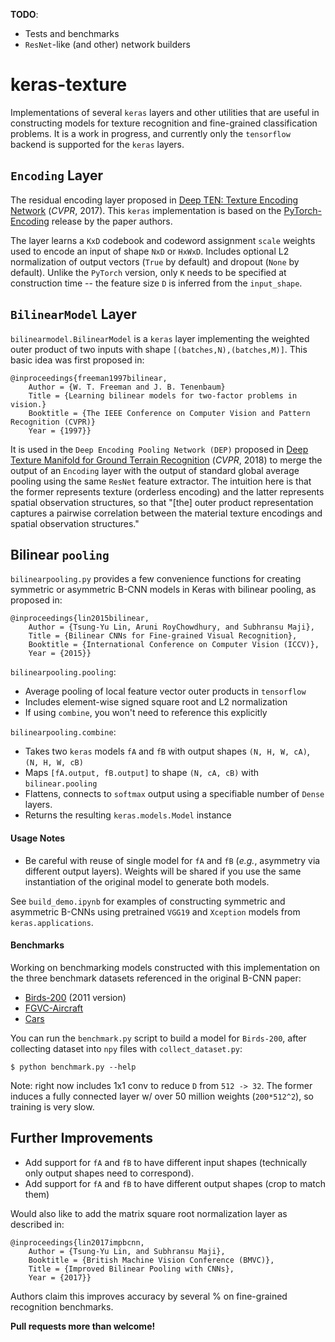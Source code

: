 **TODO**: 

- Tests and benchmarks
- `ResNet`-like (and other) network builders

# keras-texture

Implementations of several `keras` layers and other utilities that are useful in constructing models for texture recognition and fine-grained classification problems. It is a work in progress, and currently only the `tensorflow` backend is supported for the `keras` layers.

## `Encoding` Layer

The residual encoding layer proposed in [Deep TEN: Texture Encoding Network](https://arxiv.org/pdf/1612.02844.pdf) (*CVPR*, 2017). This `keras` implementation is based on the [PyTorch-Encoding](https://github.com/zhanghang1989/PyTorch-Encoding) release by the paper authors.

The layer learns a `KxD` codebook and codeword assignment `scale` weights used to encode an input of shape `NxD` or `HxWxD`. Includes optional L2 normalization of output vectors (`True` by default) and dropout (`None` by default). Unlike the `PyTorch` version, only `K` needs to be specified at construction time -- the feature size `D` is inferred from the `input_shape`.

## `BilinearModel` Layer

`bilinearmodel.BilinearModel` is a `keras` layer implementing the weighted outer product of two inputs with shape `[(batches,N),(batches,M)]`. This basic idea was first proposed in:

```
@inproceedings{freeman1997bilinear,
    Author = {W. T. Freeman and J. B. Tenenbaum}
    Title = {Learning bilinear models for two-factor problems in vision.}
    Booktitle = {The IEEE Conference on Computer Vision and Pattern Recognition (CVPR)}
    Year = {1997}} 
```
It is used in the `Deep Encoding Pooling Network (DEP)` proposed in [Deep Texture Manifold for Ground Terrain Recognition](https://arxiv.org/abs/1803.10896) (*CVPR*, 2018) to merge the output of an `Encoding` layer with the output of standard global average pooling using the same `ResNet` feature extractor. The intuition here is that the former represents texture (orderless encoding) and the latter represents spatial observation structures, so that "[the] outer product representation captures a pairwise correlation between the material texture encodings and spatial observation structures."

## Bilinear `pooling`

`bilinearpooling.py` provides a few convenience functions for creating symmetric or asymmetric B-CNN models in Keras with bilinear pooling, as proposed in:
```
@inproceedings{lin2015bilinear,
    Author = {Tsung-Yu Lin, Aruni RoyChowdhury, and Subhransu Maji},
    Title = {Bilinear CNNs for Fine-grained Visual Recognition},
    Booktitle = {International Conference on Computer Vision (ICCV)},
    Year = {2015}}
```

`bilinearpooling.pooling`:

- Average pooling of local feature vector outer products in `tensorflow`
- Includes element-wise signed square root and L2 normalization
- If using `combine`, you won't need to reference this explicitly

`bilinearpooling.combine`: 

- Takes two `keras` models `fA` and `fB` with output shapes `(N, H, W, cA)`, `(N, H, W, cB)`
- Maps `[fA.output, fB.output]` to shape `(N, cA, cB)` with `bilinear.pooling`
- Flattens, connects to `softmax` output using a specifiable number of `Dense` layers.
- Returns the resulting `keras.models.Model` instance

#### Usage Notes

- Be careful with reuse of single model for `fA` and `fB` (*e.g.*, asymmetry via different output layers). Weights will be shared if you use the same instantiation of the original model to generate both models.

See `build_demo.ipynb` for examples of constructing symmetric and asymmetric B-CNNs using pretrained `VGG19` and `Xception` models from `keras.applications`.

#### Benchmarks

Working on benchmarking models constructed with this implementation on the three benchmark datasets referenced in the original B-CNN paper:

- [Birds-200](http://www.vision.caltech.edu/visipedia/CUB-200-2011.html) (2011 version)
- [FGVC-Aircraft](http://www.robots.ox.ac.uk/~vgg/data/fgvc-aircraft/)
- [Cars](https://ai.stanford.edu/~jkrause/cars/car_dataset.html)

You can run the `benchmark.py` script to build a model for `Birds-200`, after collecting dataset into `npy` files with `collect_dataset.py`:
```
$ python benchmark.py --help
```
Note: right now includes 1x1 conv to reduce `D` from `512 -> 32`. The former induces a fully connected layer w/ over 50 million weights (`200*512^2`), so training is very slow.

## Further Improvements

- Add support for `fA` and `fB` to have different input shapes (technically only output shapes need to correspond).
- Add support for `fA` and `fB` to have different output shapes (crop to match them)

Would also like to add the matrix square root normalization layer as described in:
```
@inproceedings{lin2017impbcnn,
    Author = {Tsung-Yu Lin, and Subhransu Maji},
    Booktitle = {British Machine Vision Conference (BMVC)},
    Title = {Improved Bilinear Pooling with CNNs},
    Year = {2017}}
```
Authors claim this improves accuracy by several % on fine-grained recognition benchmarks.

**Pull requests more than welcome!**
